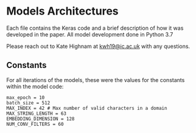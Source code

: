 # Models Architectures

Each file contains the Keras code and a brief description of how it was developed in the paper. All model development done in Python 3.7

Please reach out to Kate Highnam at kwh19@ic.ac.uk with any questions.

## Constants 

For all iterations of the models, these were the values for the constants within the model code:

```
max_epoch = 10
batch_size = 512
MAX_INDEX = 42 # Max number of valid characters in a domain
MAX_STRING_LENGTH = 63
EMBEDDING_DIMENSION = 128
NUM_CONV_FILTERS = 60
```
